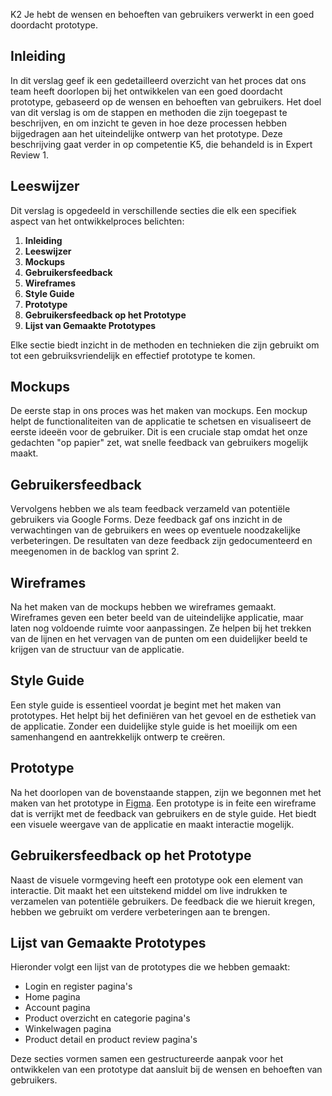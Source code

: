 K2 Je hebt de wensen en behoeften van gebruikers verwerkt in een goed doordacht prototype.

## Inleiding

In dit verslag geef ik een gedetailleerd overzicht van het proces dat ons team heeft doorlopen bij het ontwikkelen van een goed doordacht prototype, gebaseerd op de wensen en behoeften van gebruikers. Het doel van dit verslag is om de stappen en methoden die zijn toegepast te beschrijven, en om inzicht te geven in hoe deze processen hebben bijgedragen aan het uiteindelijke ontwerp van het prototype. Deze beschrijving gaat verder in op competentie K5, die behandeld is in Expert Review 1.

## Leeswijzer   

Dit verslag is opgedeeld in verschillende secties die elk een specifiek aspect van het ontwikkelproces belichten:
1. **Inleiding**
2. **Leeswijzer**
3. **Mockups**
4. **Gebruikersfeedback**
5. **Wireframes**
6. **Style Guide**
7. **Prototype**
8. **Gebruikersfeedback op het Prototype**
9. **Lijst van Gemaakte Prototypes**

Elke sectie biedt inzicht in de methoden en technieken die zijn gebruikt om tot een gebruiksvriendelijk en effectief prototype te komen.

## Mockups

De eerste stap in ons proces was het maken van mockups. Een mockup helpt de functionaliteiten van de applicatie te schetsen en visualiseert de eerste ideeën voor de gebruiker. Dit is een cruciale stap omdat het onze gedachten "op papier" zet, wat snelle feedback van gebruikers mogelijk maakt.

## Gebruikersfeedback

Vervolgens hebben we als team feedback verzameld van potentiële gebruikers via Google Forms. Deze feedback gaf ons inzicht in de verwachtingen van de gebruikers en wees op eventuele noodzakelijke verbeteringen. De resultaten van deze feedback zijn gedocumenteerd en meegenomen in de backlog van sprint 2.

## Wireframes

Na het maken van de mockups hebben we wireframes gemaakt. Wireframes geven een beter beeld van de uiteindelijke applicatie, maar laten nog voldoende ruimte voor aanpassingen. Ze helpen bij het trekken van de lijnen en het vervagen van de punten om een duidelijker beeld te krijgen van de structuur van de applicatie.

## Style Guide

Een style guide is essentieel voordat je begint met het maken van prototypes. Het helpt bij het definiëren van het gevoel en de esthetiek van de applicatie. Zonder een duidelijke style guide is het moeilijk om een samenhangend en aantrekkelijk ontwerp te creëren.

## Prototype

Na het doorlopen van de bovenstaande stappen, zijn we begonnen met het maken van het prototype in [Figma](https://www.figma.com/file/gqhLU9HQsAIBpbBxSBsnxe/Home-Page?type=design&node-id=0-1&mode=design&t=crpjRXoIFqrXJnUC-0). Een prototype is in feite een wireframe dat is verrijkt met de feedback van gebruikers en de style guide. Het biedt een visuele weergave van de applicatie en maakt interactie mogelijk.

## Gebruikersfeedback op het Prototype

Naast de visuele vormgeving heeft een prototype ook een element van interactie. Dit maakt het een uitstekend middel om live indrukken te verzamelen van potentiële gebruikers. De feedback die we hieruit kregen, hebben we gebruikt om verdere verbeteringen aan te brengen.

## Lijst van Gemaakte Prototypes

Hieronder volgt een lijst van de prototypes die we hebben gemaakt:
- Login en register pagina's
- Home pagina 
- Account pagina 
- Product overzicht en categorie pagina's 
- Winkelwagen pagina
- Product detail en product review pagina's 


Deze secties vormen samen een gestructureerde aanpak voor het ontwikkelen van een prototype dat aansluit bij de wensen en behoeften van gebruikers.